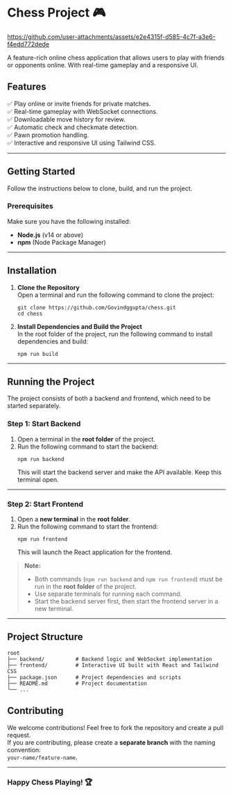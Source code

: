 # Chess Project 🎮


https://github.com/user-attachments/assets/e2e4315f-d585-4c7f-a3e6-f4edd772dede


A feature-rich online chess application that allows users to play with friends or opponents online. With real-time gameplay and a responsive UI.

## Features  
✅ Play online or invite friends for private matches.  
✅ Real-time gameplay with WebSocket connections.  
✅ Downloadable move history for review.  
✅ Automatic check and checkmate detection.  
✅ Pawn promotion handling.  
✅ Interactive and responsive UI using Tailwind CSS.  

---

## Getting Started  

Follow the instructions below to clone, build, and run the project.  

### Prerequisites  
Make sure you have the following installed:  
- **Node.js** (v14 or above)  
- **npm** (Node Package Manager)  

---

## Installation  

1. **Clone the Repository**  
   Open a terminal and run the following command to clone the project:  
   ```
   git clone https://github.com/Govindggupta/chess.git
   cd chess
   ```

2. **Install Dependencies and Build the Project**  
   In the root folder of the project, run the following command to install dependencies and build:  
   ```
   npm run build
   ```

---

## Running the Project  

The project consists of both a backend and frontend, which need to be started separately.  

### Step 1: Start Backend  

1. Open a terminal in the **root folder** of the project.  
2. Run the following command to start the backend:  
   ```
   npm run backend
   ```
   This will start the backend server and make the API available. Keep this terminal open.  

---

### Step 2: Start Frontend  

1. Open a **new terminal** in the **root folder**.  
2. Run the following command to start the frontend:  
   ```
   npm run frontend
   ```
   This will launch the React application for the frontend.  

> **Note:**  
> - Both commands (`npm run backend` and `npm run frontend`) must be run in the **root folder** of the project.  
> - Use separate terminals for running each command.  
> - Start the backend server first, then start the frontend server in a new terminal.  

---

## Project Structure  

```
root
├── backend/          # Backend logic and WebSocket implementation
├── frontend/         # Interactive UI built with React and Tailwind CSS
├── package.json      # Project dependencies and scripts
├── README.md         # Project documentation
└── ...
```

## Contributing  

We welcome contributions! Feel free to fork the repository and create a pull request.  
If you are contributing, please create a **separate branch** with the naming convention:  
`your-name/feature-name`.  

---

### Happy Chess Playing! 🏆
